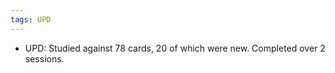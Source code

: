 ```yaml
---
tags: UPD
---
```


* UPD: Studied against 78 cards, 20 of which were new. Completed over 2 sessions.
